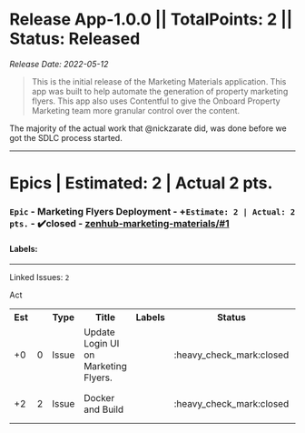 # Release App-1.0.0 || TotalPoints: 2 || Status: Released
_Release Date: 2022-05-12_
 > This is the initial release of the Marketing Materials application.
This app was built to help automate the generation of property marketing flyers.
This app also uses Contentful to give the Onboard Property Marketing team more granular control over the content.


The majority of the actual work that @nickzarate did, was done before we got the SDLC process started.

---
# Epics | Estimated: 2 | Actual 2 pts.
### `Epic` - Marketing Flyers Deployment - +`Estimate: 2 | Actual: 2 pts.` - :heavy_check_mark:closed - [zenhub-marketing-materials/#1](https://github.com/OnboardRS/zenhub-marketing-materials/issues/1)
 > 

#### Labels: 
---
Linked Issues: `2`
<p>
<table>
<tr><th>Est</th>Act<th></th><th>Type</th><th>Title</th><th>Labels</th><th>Status</th><th>Link</th></tr>
<tr><td>+0</td><td>0</td><td>Issue</td><td>Update Login UI on Marketing Flyers.</td><td></td><td>:heavy_check_mark:closed</td><td><a href="https://github.com/OnboardRS/zenhub-marketing-materials/issues/2">zenhub-marketing-materials/#2</a></td> </tr>
<tr><td>+2</td><td>2</td><td>Issue</td><td>Docker and Build</td><td></td><td>:heavy_check_mark:closed</td><td><a href="https://github.com/OnboardRS/zenhub-marketing-materials/issues/6">zenhub-marketing-materials/#6</a></td> </tr>
</table>
</p>



